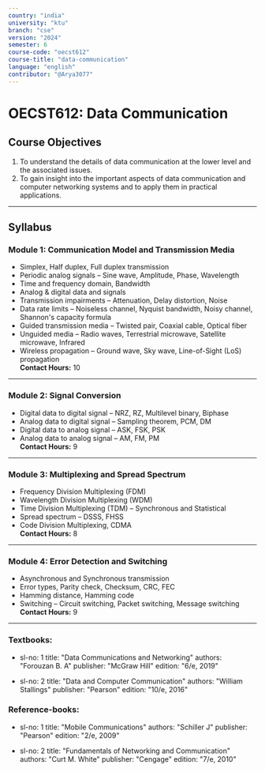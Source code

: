 ```yaml
---
country: "india"
university: "ktu"
branch: "cse"
version: "2024"
semester: 6
course-code: "oecst612"
course-title: "data-communication"
language: "english"
contributor: "@Arya3077"
---
```


# OECST612: Data Communication

## Course Objectives

1. To understand the details of data communication at the lower level and the associated issues.  
2. To gain insight into the important aspects of data communication and computer networking systems and to apply them in practical applications.

---

## Syllabus

### Module 1: Communication Model and Transmission Media  
- Simplex, Half duplex, Full duplex transmission  
- Periodic analog signals – Sine wave, Amplitude, Phase, Wavelength  
- Time and frequency domain, Bandwidth  
- Analog & digital data and signals  
- Transmission impairments – Attenuation, Delay distortion, Noise  
- Data rate limits – Noiseless channel, Nyquist bandwidth, Noisy channel, Shannon's capacity formula  
- Guided transmission media – Twisted pair, Coaxial cable, Optical fiber  
- Unguided media – Radio waves, Terrestrial microwave, Satellite microwave, Infrared  
- Wireless propagation – Ground wave, Sky wave, Line-of-Sight (LoS) propagation  
**Contact Hours:** 10

---

### Module 2: Signal Conversion  
- Digital data to digital signal – NRZ, RZ, Multilevel binary, Biphase  
- Analog data to digital signal – Sampling theorem, PCM, DM  
- Digital data to analog signal – ASK, FSK, PSK  
- Analog data to analog signal – AM, FM, PM  
**Contact Hours:** 9

---

### Module 3: Multiplexing and Spread Spectrum  
- Frequency Division Multiplexing (FDM)  
- Wavelength Division Multiplexing (WDM)  
- Time Division Multiplexing (TDM) – Synchronous and Statistical  
- Spread spectrum – DSSS, FHSS  
- Code Division Multiplexing, CDMA  
**Contact Hours:** 8

---

### Module 4: Error Detection and Switching  
- Asynchronous and Synchronous transmission  
- Error types, Parity check, Checksum, CRC, FEC  
- Hamming distance, Hamming code  
- Switching – Circuit switching, Packet switching, Message switching  
**Contact Hours:** 9



---

### Textbooks:
  - sl-no: 1
    title: "Data Communications and Networking"
    authors: "Forouzan B. A"
    publisher: "McGraw Hill"
    edition: "6/e, 2019"

  - sl-no: 2
    title: "Data and Computer Communication"
    authors: "William Stallings"
    publisher: "Pearson"
    edition: "10/e, 2016"

### Reference-books:
  - sl-no: 1
    title: "Mobile Communications"
    authors: "Schiller J"
    publisher: "Pearson"
    edition: "2/e, 2009"

  - sl-no: 2
    title: "Fundamentals of Networking and Communication"
    authors: "Curt M. White"
    publisher: "Cengage"
    edition: "7/e, 2010"
